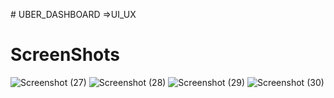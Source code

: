 
 #   U B E R _ D A S H B O A R D => UI_UX

<h1>ScreenShots</h1>

 
 ![Screenshot (27)](https://github.com/Taimbur/UBER_DASHBOARD/assets/118272408/a82d8993-10dc-4b53-bbbb-7b42a22b8bef)
![Screenshot (28)](https://github.com/Taimbur/UBER_DASHBOARD/assets/118272408/8bf7e55d-2017-4bfd-9fce-d787cd689080)
![Screenshot (29)](https://github.com/Taimbur/UBER_DASHBOARD/assets/118272408/0f4dfd61-5916-4f62-b232-0ef2d5ca27c0)
![Screenshot (30)](https://github.com/Taimbur/UBER_DASHBOARD/assets/118272408/46a518c1-6102-4b57-8976-fa38d3fcc073)
